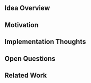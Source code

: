 ## Idea Overview
<!-- Describe your idea in detail -->

## Motivation
<!-- Why is this idea valuable? -->

## Implementation Thoughts
<!-- Initial thoughts on how to implement -->

## Open Questions
<!-- List any questions or uncertainties -->

## Related Work
<!-- Link to similar features/projects -->